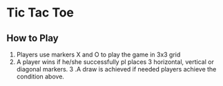 # Tic Tac Toe

## How to Play
1. Players use markers X and O to play the game in 3x3 grid
2. A player wins if he/she successfully pl places 3 horizontal, vertical or diagonal markers.
3 .A draw is achieved if needed players achieve the condition above.
